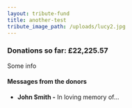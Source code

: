 ```yaml
---
layout: tribute-fund
title: another-test
tribute_image_path: /uploads/lucy2.jpg
---
```



### Donations so far: £22,225.57

Some info

#### Messages from the donors

* **John Smith -** In loving memory of…